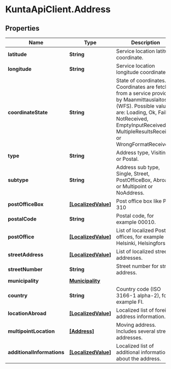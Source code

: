 # KuntaApiClient.Address

## Properties
Name | Type | Description | Notes
------------ | ------------- | ------------- | -------------
**latitude** | **String** | Service location latitude coordinate. | [optional] 
**longitude** | **String** | Service location longitude coordinate. | [optional] 
**coordinateState** | **String** | State of coordinates. Coordinates are fetched from a service provided by Maanmittauslaitos (WFS).  Possible values are: Loading, Ok, Failed, NotReceived, EmptyInputReceived, MultipleResultsReceived or WrongFormatReceived. | [optional] 
**type** | **String** | Address type, Visiting or Postal. | [optional] 
**subtype** | **String** | Address sub type, Single, Street, PostOfficeBox, Abroad or Multipoint or NoAddress. | [optional] 
**postOfficeBox** | [**[LocalizedValue]**](LocalizedValue.md) | Post office box like PL 310 | [optional] 
**postalCode** | **String** | Postal code, for example 00010. | [optional] 
**postOffice** | [**[LocalizedValue]**](LocalizedValue.md) | List of localized Post offices, for example Helsinki, Helsingfors. | [optional] 
**streetAddress** | [**[LocalizedValue]**](LocalizedValue.md) | List of localized street addresses. | [optional] 
**streetNumber** | **String** | Street number for street address. | [optional] 
**municipality** | [**Municipality**](Municipality.md) |  | [optional] 
**country** | **String** | Country code (ISO 3166-1 alpha-2), for example FI. | [optional] 
**locationAbroad** | [**[LocalizedValue]**](LocalizedValue.md) | Localized list of foreign address information. | [optional] 
**multipointLocation** | [**[Address]**](Address.md) | Moving address. Includes several street addresses. | [optional] 
**additionalInformations** | [**[LocalizedValue]**](LocalizedValue.md) | Localized list of additional information about the address. | [optional] 


